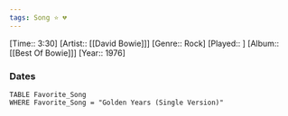 ```yaml
---
tags: Song ⭐ 💔
---
```

[Time:: 3:30]
[Artist:: [[David Bowie]]]
[Genre:: Rock]
[Played:: ]
[Album:: [[Best Of Bowie]]]
[Year:: 1976]
### Dates
````dataview
TABLE Favorite_Song
WHERE Favorite_Song = "Golden Years (Single Version)"
````